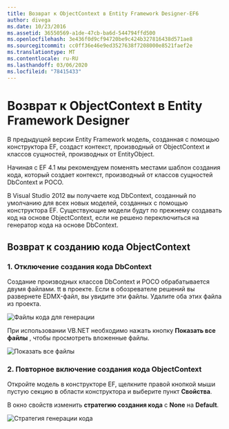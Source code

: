 ```yaml
---
title: Возврат к ObjectContext в Entity Framework Designer-EF6
author: divega
ms.date: 10/23/2016
ms.assetid: 36550569-a1de-47cb-ba6d-544794ffd500
ms.openlocfilehash: 3e436f0d9cf94720be9c424b327816438d571ae8
ms.sourcegitcommit: cc0ff36e46e9ed3527638f7208000e8521faef2e
ms.translationtype: MT
ms.contentlocale: ru-RU
ms.lasthandoff: 03/06/2020
ms.locfileid: "78415433"
---
```

# <a name="reverting-to-objectcontext-in-entity-framework-designer"></a>Возврат к ObjectContext в Entity Framework Designer
В предыдущей версии Entity Framework модель, созданная с помощью конструктора EF, создаст контекст, производный от ObjectContext и классов сущностей, производных от EntityObject.

Начиная с EF 4.1 мы рекомендуем поменять местами шаблон создания кода, который создает контекст, производный от классов сущностей DbContext и POCO.

В Visual Studio 2012 вы получаете код DbContext, созданный по умолчанию для всех новых моделей, созданных с помощью конструктора EF. Существующие модели будут по прежнему создавать код на основе ObjectContext, если не решено переключиться на генератор кода на основе DbContext.

## <a name="reverting-back-to-objectcontext-code-generation"></a>Возврат к созданию кода ObjectContext

### <a name="1-disable-dbcontext-code-generation"></a>1. Отключение создания кода DbContext

Создание производных классов DbContext и POCO обрабатывается двумя файлами. tt в проекте. Если в обозревателе решений вы развернете EDMX-файл, вы увидите эти файлы. Удалите оба этих файла из проекта.

![Файлы кода для генерации](~/ef6/media/codegenfiles.png)

При использовании VB.NET необходимо нажать кнопку **Показать все файлы** , чтобы просмотреть вложенные файлы.

![Показать все файлы](~/ef6/media/showallfiles.png)

### <a name="2-re-enable-objectcontext-code-generation"></a>2. Повторное включение создания кода ObjectContext

Откройте модель в конструкторе EF, щелкните правой кнопкой мыши пустую секцию в области конструктора и выберите пункт **Свойства**.

В окно свойств изменить **стратегию создания кода** с **None** на **Default**.

![Стратегия генерации кода](~/ef6/media/codegenstrategy.png)
